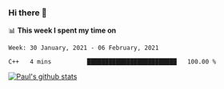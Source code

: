 ### Hi there 👋

📊 **This week I spent my time on**
<!--START_SECTION:waka-->
```text
Week: 30 January, 2021 - 06 February, 2021

C++   4 mins          █████████████████████████   100.00 % 
```
<!--END_SECTION:waka-->


[![Paul's github stats](https://github-readme-stats.vercel.app/api?username=mickeyouyou&theme=dracula&show_icons=true)](https://github.com/anuraghazra/github-readme-stats)
